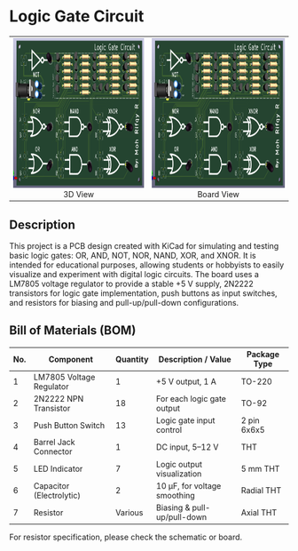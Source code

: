 # Logic Gate Circuit
<table>
  <tr>
    <td align="center">
      <img src="picture/pcb5.png" alt="Result 1" height="270"/>
      <br/>3D View
    </td>
    <td align="center">
      <img src="picture/pcb5.png" alt="Result 2" height="270"/>
      <br/>Board View
    </td>
  </tr>
</table>

## Description
This project is a PCB design created with KiCad for simulating and testing basic logic gates: OR, AND, NOT, NOR, NAND, XOR, and XNOR. It is intended for educational purposes, allowing students or hobbyists to easily visualize and experiment with digital logic circuits. The board uses a LM7805 voltage regulator to provide a stable +5 V supply, 2N2222 transistors for logic gate implementation, push buttons as input switches, and resistors for biasing and pull-up/pull-down configurations.

## Bill of Materials (BOM)
| No. | Component                     | Quantity | Description / Value           | Package Type |
|-----|--------------------------------|----------|--------------------------------|--------------|
| 1   | LM7805 Voltage Regulator       | 1        | +5 V output, 1 A               | TO-220       |
| 2   | 2N2222 NPN Transistor          | 18       | For each logic gate output     | TO-92        |
| 3   | Push Button Switch             | 13        | Logic gate input control       | 2 pin 6x6x5 |
| 4   | Barrel Jack Connector          | 1        | DC input, 5–12 V               | THT          |
| 5   | LED Indicator                  | 7        | Logic output visualization     | 5 mm THT     |
| 6   | Capacitor (Electrolytic)       | 2        | 10 µF, for voltage smoothing   | Radial THT   |
| 7   | Resistor                       | Various  | Biasing & pull-up/pull-down    | Axial THT    |

For resistor specification, please check the schematic or board.
